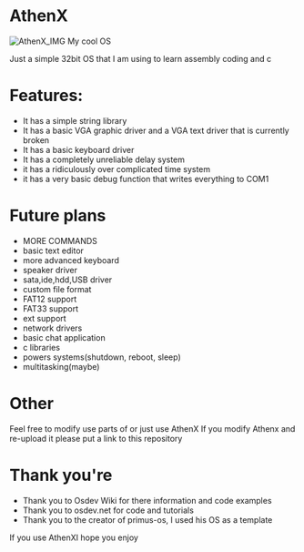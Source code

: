 # AthenX
![AthenX_IMG](https://github.com/KingVentrix007/AthenX/assets/134402045/f8b77894-e3a6-4f03-b815-25742e2f5f71)
My cool OS

Just a simple 32bit OS that I am using to learn assembly coding and c
# Features:
- It has a simple string library
- It has a basic VGA graphic driver and a VGA text driver that is currently broken
- It has a basic keyboard driver
- It has a completely unreliable delay system
- it has a ridiculously over complicated time system
- it has a very basic debug function that writes everything to COM1

# Future plans
- MORE COMMANDS
- basic text editor
- more advanced keyboard
- speaker driver
- sata,ide,hdd,USB driver
- custom file format
- FAT12 support
- FAT33 support
- ext support
- network drivers
- basic chat application
- c libraries
- powers systems(shutdown, reboot, sleep)
- multitasking(maybe)


# Other 
Feel free to modify  use parts of or just use AthenX
If you modify Athenx and re-upload it please put a link to this repository

# Thank you're
- Thank you to Osdev Wiki for there information and code examples 
- Thank you to osdev.net for code and tutorials
- Thank you to the creator of primus-os, I used his OS as a template

If you use AthenXI hope you enjoy 
